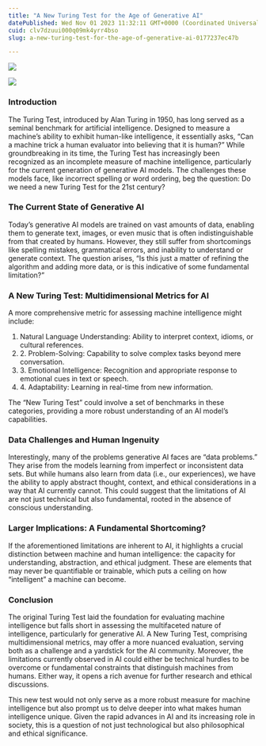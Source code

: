 ```yaml
---
title: "A New Turing Test for the Age of Generative AI"
datePublished: Wed Nov 01 2023 11:32:11 GMT+0000 (Coordinated Universal Time)
cuid: clv7dzuui000q09mk4yrr4bso
slug: a-new-turing-test-for-the-age-of-generative-ai-0177237ec47b

---
```


![](https://cdn.hashnode.com/res/hashnode/image/upload/v1713574467013/9c3f6b61-5d2c-4c7f-af92-cb9304f5ab68.jpeg)

![](https://cdn.hashnode.com/res/hashnode/image/upload/v1713574468561/247f7021-4f14-40d3-8f63-7d663e6c41b1.jpeg)

### Introduction

The Turing Test, introduced by Alan Turing in 1950, has long served as a seminal benchmark for artificial intelligence. Designed to measure a machine’s ability to exhibit human-like intelligence, it essentially asks, “Can a machine trick a human evaluator into believing that it is human?” While groundbreaking in its time, the Turing Test has increasingly been recognized as an incomplete measure of machine intelligence, particularly for the current generation of generative AI models. The challenges these models face, like incorrect spelling or word ordering, beg the question: Do we need a new Turing Test for the 21st century?

### The Current State of Generative AI

Today’s generative AI models are trained on vast amounts of data, enabling them to generate text, images, or even music that is often indistinguishable from that created by humans. However, they still suffer from shortcomings like spelling mistakes, grammatical errors, and inability to understand or generate context. The question arises, “Is this just a matter of refining the algorithm and adding more data, or is this indicative of some fundamental limitation?”

### A New Turing Test: Multidimensional Metrics for AI

A more comprehensive metric for assessing machine intelligence might include:

1.  Natural Language Understanding: Ability to interpret context, idioms, or cultural references.
2.  2\. Problem-Solving: Capability to solve complex tasks beyond mere conversation.
3.  3\. Emotional Intelligence: Recognition and appropriate response to emotional cues in text or speech.
4.  4\. Adaptability: Learning in real-time from new information.

The “New Turing Test” could involve a set of benchmarks in these categories, providing a more robust understanding of an AI model’s capabilities.

### Data Challenges and Human Ingenuity

Interestingly, many of the problems generative AI faces are “data problems.” They arise from the models learning from imperfect or inconsistent data sets. But while humans also learn from data (i.e., our experiences), we have the ability to apply abstract thought, context, and ethical considerations in a way that AI currently cannot. This could suggest that the limitations of AI are not just technical but also fundamental, rooted in the absence of conscious understanding.

### Larger Implications: A Fundamental Shortcoming?

If the aforementioned limitations are inherent to AI, it highlights a crucial distinction between machine and human intelligence: the capacity for understanding, abstraction, and ethical judgment. These are elements that may never be quantifiable or trainable, which puts a ceiling on how “intelligent” a machine can become.

### Conclusion

The original Turing Test laid the foundation for evaluating machine intelligence but falls short in assessing the multifaceted nature of intelligence, particularly for generative AI. A New Turing Test, comprising multidimensional metrics, may offer a more nuanced evaluation, serving both as a challenge and a yardstick for the AI community. Moreover, the limitations currently observed in AI could either be technical hurdles to be overcome or fundamental constraints that distinguish machines from humans. Either way, it opens a rich avenue for further research and ethical discussions.

This new test would not only serve as a more robust measure for machine intelligence but also prompt us to delve deeper into what makes human intelligence unique. Given the rapid advances in AI and its increasing role in society, this is a question of not just technological but also philosophical and ethical significance.